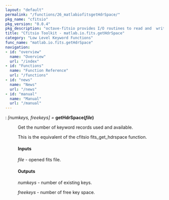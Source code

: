```yaml
---
layout: "default"
permalink: "/functions/26_matlabiofitsgetHdrSpace/"
pkg_name: "cfitsio"
pkg_version: "0.0.4"
pkg_description: "octave-fitsio provides I/O routines to read and  write FITS (Flexible Image Transport System) files."
title: "Cfitsio Toolkit - matlab.io.fits.getHdrSpace"
category: "Low Level Keyword Functions"
func_name: "matlab.io.fits.getHdrSpace"
navigation:
- id: "overview"
  name: "Overview"
  url: "/index"
- id: "Functions"
  name: "Function Reference"
  url: "/functions"
- id: "news"
  name: "News"
  url: "/news"
- id: "manual"
  name: "Manual"
  url: "/manual"
---
```

<dl class="def">
<dt id="index-getHdrSpace_0028file_0029"><span class="category">: </span><span><em>[<var>numkeys</var>, <var>freekeys</var>] =</em> <strong>getHdrSpace(<var>file</var>)</strong><a href='#index-getHdrSpace_0028file_0029' class='copiable-anchor'></a></span></dt>
<dd><p>Get the number of keyword records used and available.
</p>
<p>This is the equivalent of the cfitsio fits_get_hdrspace function.
</p>
<span id="Inputs"></span><h4 class="subsubheading">Inputs</h4>
<p><var>file</var> - opened fits file.
</p>
<span id="Outputs"></span><h4 class="subsubheading">Outputs</h4>
<p><var>numkeys</var> - number of existing keys.
</p>
<p><var>freekeys</var> - number of free key space.
 </p></dd></dl>